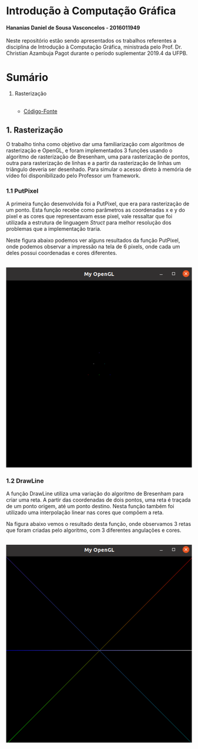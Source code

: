 <h1>Introdução à Computação Gráfica</h1>
<h4>Hananias Daniel de Sousa Vasconcelos - 2016011949</h4>

Neste repositório estão sendo apresentados os trabalhos referentes a disciplina de Introdução à Computação Gráfica, ministrada pelo Prof. Dr. Christian Azambuja Pagot durante o período suplementar 2019.4 da UFPB.

<h1>Sumário</h1>
<ol>
  <li>Rasterização</li><br>
  <ul>
    <li><a href="https://github.com/hananiasd/Computacao_Grafica/tree/master/T1_rasteriza%C3%A7%C3%A3o">Código-Fonte</a></li>
  </ul>
</ol>

<h2>1. Rasterização</h2>
<p>O trabalho tinha como objetivo dar uma familiarização com algoritmos de rasterização e OpenGL, e foram implementados 3 funções usando o algoritmo de rasterização de Bresenham, uma para rasterização de pontos, outra para rasterização de linhas e a partir da rasterização de linhas um triângulo deveria ser desenhado. Para simular o acesso direto à memória de vídeo foi disponibilizado pelo Professor um framework.</p>

<h3>1.1 PutPixel</h3>
<p>A primeira função desenvolvida foi a PutPixel, que era para rasterização de um ponto. Esta função recebe como parâmetros as coordenadas x e y do pixel e as cores que representavam esse pixel, vale ressaltar que foi utilizada a estrutura de linguagem <i>Struct</i> para melhor resolução dos problemas que a implementação traria.</p>
<p>Neste figura abaixo podemos ver alguns resultados da função PutPixel, onde podemos observar a impressão na tela de 6 pixels, onde cada um deles possui coordenadas e cores diferentes.</p>
<br>
<img src="https://raw.githubusercontent.com/hananiasd/Computacao_Grafica/master/T1_rasteriza%C3%A7%C3%A3o/img/PutPixel.png">
<br>
<h3>1.2 DrawLine</h3>
<p>A função DrawLine utiliza uma variação do algoritmo de Bresenham para criar uma reta. A partir das coordenadas de dois pontos, uma reta é traçada de um ponto origem, até um ponto destino. Nesta função também foi utilizado uma interpolação linear nas cores que compõem a reta.</p>
<p>Na figura abaixo vemos o resultado desta função, onde observamos 3 retas que foram criadas pelo algoritmo, com 3 diferentes angulações e cores.</p>
<br>
<img src="https://raw.githubusercontent.com/hananiasd/Computacao_Grafica/master/T1_rasteriza%C3%A7%C3%A3o/img/DrawLine.png">
<br>

